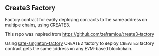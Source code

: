 ## Create3 Factory
Factory contract for easily deploying contracts to the same address on multiple chains, using CREATE3.

This repo was inspired from https://github.com/zeframlou/create3-factory

Using [safe-singleton-factory](https://github.com/safe-global/safe-singleton-factory) CREATE2 factory to deploy CREATE3 factory contract gets the same address on any EVM-based blockchain.
